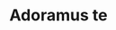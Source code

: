 ---
title: Adoramus te
composer: Claudio Merulo (1533-1604)
duration: 2 Minuten
instrumentation: Chor, 6-stimmig
score-id: 366491
---